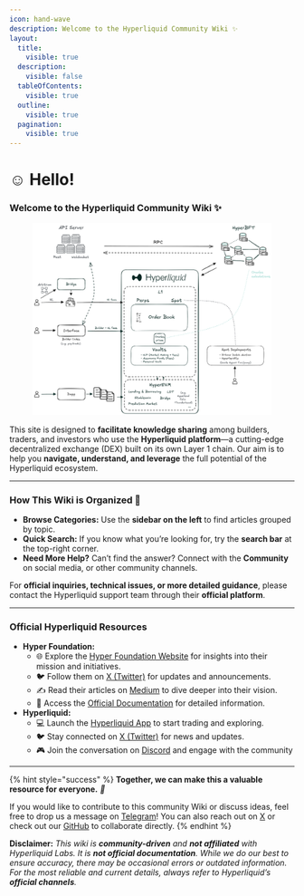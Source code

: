 ```yaml
---
icon: hand-wave
description: Welcome to the Hyperliquid Community Wiki ✨
layout:
  title:
    visible: true
  description:
    visible: false
  tableOfContents:
    visible: true
  outline:
    visible: true
  pagination:
    visible: true
---
```


# ☺️ Hello!

### **Welcome to the Hyperliquid Community Wiki ✨**

<figure><img src=".gitbook/assets/Hyperliquid-Ecosystem_v2bis2.png" alt=""><figcaption></figcaption></figure>

This site is designed to **facilitate knowledge sharing** among builders, traders, and investors who use the **Hyperliquid platform**—a cutting-edge decentralized exchange (DEX) built on its own Layer 1 chain. Our aim is to help you **navigate, understand, and leverage** the full potential of the Hyperliquid ecosystem.

***

### How This Wiki is Organized 🧭

* **Browse Categories:** Use the **sidebar on the left** to find articles grouped by topic.
* **Quick Search:** If you know what you’re looking for, try the **search bar** at the top-right corner.
* **Need More Help?** Can’t find the answer? Connect with the **Community** on social media, or other community channels.

For **official inquiries, technical issues, or more detailed guidance**, please contact the Hyperliquid support team through their **official platform**.

***

### Official Hyperliquid Resources

* **Hyper Foundation:**
  * 🌐 Explore the [Hyper Foundation Website](https://hyperfoundation.org/) for insights into their mission and initiatives.
  * 🐦 Follow them on [X (Twitter)](https://x.com/HyperFND) for updates and announcements.
  * ✍️ Read their articles on [Medium](https://hyperfnd.medium.com/) to dive deeper into their vision.
  * 📄 Access the [Official Documentation](https://hyperliquid.gitbook.io/hyperliquid-docs) for detailed information.
* **Hyperliquid:**
  * 💻 Launch the [Hyperliquid App](https://app.hyperliquid.xyz/trade) to start trading and exploring.
  * 🐦 Stay connected on [X (Twitter)](https://x.com/HyperliquidX) for news and updates.
  * 🎮 Join the conversation on [Discord](https://discord.com/invite/hyperliquid) and engage with the community

***

{% hint style="success" %}
**Together, we can make this a valuable resource for everyone.** _🚀_

If you would like to contribute to this community Wiki or discuss ideas, feel free to drop us a message on [Telegram](https://t.me/+X80Ypqqg3_A3NDBk)! You can also reach out on [X](https://x.com/0xSolynor) or check out our [GitHub](https://github.com/Hyperliquid-Community/wiki-community) to collaborate directly.
{% endhint %}

**Disclaimer:** _This wiki is **community-driven** and **not affiliated** with Hyperliquid Labs. It is **not official documentation**. While we do our best to ensure accuracy, there may be occasional errors or outdated information. For the most reliable and current details, always refer to Hyperliquid’s **official channels**._
